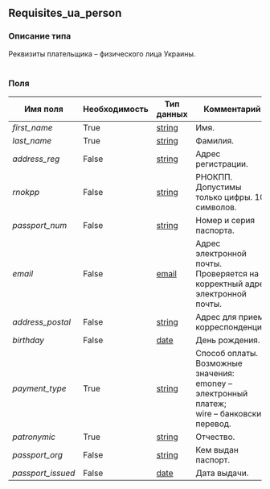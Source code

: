 
## Requisites_ua_person

### Описание типа
Реквизиты плательщика – физического лица Украины.<br/><br/>
### Поля

| Имя поля | Необходимость | Тип данных | Комментарий |
|---|---|---|---|
|*first_name*|True|[string](/types/string)|Имя.<br/>|
|*last_name*|True|[string](/types/string)|Фамилия.<br/>|
|*address_reg*|False|[string](/types/string)|Адрес регистрации.<br/>|
|*rnokpp*|False|[string](/types/string)|РНОКПП.<br/>Допустимы только цифры. 10 символов.<br/>|
|*passport_num*|False|[string](/types/string)|Номер и серия паспорта.<br/>|
|*email*|False|[email](/types/email)|Адрес электронной почты.<br/>Проверяется на корректный адрес электронной почты.<br/>|
|*address_postal*|False|[string](/types/string)|Адрес для приема корреспонденции.<br/>|
|*birthday*|False|[date](/types/date)|День рождения.<br/>|
|*payment_type*|True|[string](/types/string)|Способ оплаты.<br/>Возможные значения:<br/>emoney – электронный платеж;<br/>wire – банковский перевод.<br/>|
|*patronymic*|True|[string](/types/string)|Отчество.<br/>|
|*passport_org*|False|[string](/types/string)|Кем выдан паспорт.<br/>|
|*passport_issued*|False|[date](/types/date)|Дата выдачи.<br/>|
